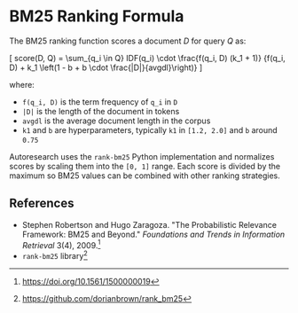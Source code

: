 # BM25 Ranking Formula

The BM25 ranking function scores a document *D* for query *Q* as:

\[
score(D, Q) = \sum_{q_i \in Q} IDF(q_i)
  \cdot \frac{f(q_i, D) (k_1 + 1)}
         {f(q_i, D) + k_1 \left(1 - b + b \cdot \frac{|D|}{avgdl}\right)}
\]

where:

- `f(q_i, D)` is the term frequency of `q_i` in `D`
- `|D|` is the length of the document in tokens
- `avgdl` is the average document length in the corpus
- `k1` and `b` are hyperparameters, typically `k1` in `[1.2, 2.0]` and
  `b` around `0.75`

Autoresearch uses the `rank-bm25` Python implementation and normalizes
scores by scaling them into the `[0, 1]` range. Each score is divided by the
maximum so BM25 values can be combined with other ranking strategies.

## References

- Stephen Robertson and Hugo Zaragoza. "The Probabilistic Relevance Framework:
  BM25 and Beyond." *Foundations and Trends in Information Retrieval* 3(4),
  2009.[^robertson]
- `rank-bm25` library[^rbm25]

[^robertson]: https://doi.org/10.1561/1500000019
[^rbm25]: https://github.com/dorianbrown/rank_bm25
